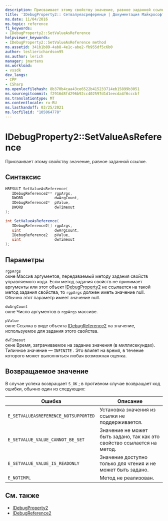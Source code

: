 ```yaml
---
description: Присваивает этому свойству значение, равное заданной ссылке.
title: 'IDebugProperty2:: Сетвалуеасреференце | Документация Майкрософт'
ms.date: 11/04/2016
ms.topic: reference
f1_keywords:
- IDebugProperty2::SetValueAsReference
helpviewer_keywords:
- IDebugProperty2::SetValueAsReference method
ms.assetid: 341b1b89-4ab8-4e1c-abe2-fb955df5c6b0
author: leslierichardson95
ms.author: lerich
manager: jmartens
ms.workload:
- vssdk
dev_langs:
- CPP
- CSharp
ms.openlocfilehash: 8b370b4caa43ce6522b415233714eb15899b3051
ms.sourcegitcommit: f2916d8fd296b92cc402597d1d1eecda4f6cccbf
ms.translationtype: MT
ms.contentlocale: ru-RU
ms.lasthandoff: 03/25/2021
ms.locfileid: "105064778"
---
```

# <a name="idebugproperty2setvalueasreference"></a>IDebugProperty2::SetValueAsReference
Присваивает этому свойству значение, равное заданной ссылке.

## <a name="syntax"></a>Синтаксис

```cpp
HRESULT SetValueAsReference(
   IDebugReference2** rgpArgs,
   DWORD              dwArgCount,
   IDebugReference2*  pValue,
   DWORD              dwTimeout
);
```

```csharp
int SetValueAsReference(
   IDebugReference2[] rgpArgs,
   uint               dwArgCount,
   IDebugReference2   pValue,
   uint               dwTimeout
);
```

## <a name="parameters"></a>Параметры
`rgpArgs`\
окне Массив аргументов, передаваемый методу задания свойств управляемого кода. Если метод задания свойств не принимает аргументы или этот объект [IDebugProperty2](../../../extensibility/debugger/reference/idebugproperty2.md) не ссылается на такой метод задания свойства, то `rgpArgs` должен иметь значение null. Обычно этот параметр имеет значение null.

`dwArgCount`\
окне Число аргументов в `rgpArgs` массиве.

`pValue`\
окне Ссылка в виде объекта [IDebugReference2](../../../extensibility/debugger/reference/idebugreference2.md) на значение, используемое для задания этого свойства.

`dwTimeout`\
окне Время, затрачиваемое на задание значения (в миллисекундах). Типичное значение — `INFINITE` . Это влияет на время, в течение которого может выполняться любая возможная оценка.

## <a name="return-value"></a>Возвращаемое значение
 В случае успеха возвращает `S_OK` ; в противном случае возвращает код ошибки, обычно один из следующих:

|Ошибка|Описание|
|-----------|-----------------|
|`E_SETVALUEASREFERENCE_NOTSUPPORTED`|Установка значения из ссылки не поддерживается.|
|`E_SETVALUE_VALUE_CANNOT_BE_SET`|Значение не может быть задано, так как это свойство ссылается на метод.|
|`E_SETVALUE_VALUE_IS_READONLY`|Значение доступно только для чтения и не может быть задано.|
|`E_NOTIMPL`|Метод не реализован.|

## <a name="see-also"></a>См. также
- [IDebugProperty2](../../../extensibility/debugger/reference/idebugproperty2.md)
- [IDebugReference2](../../../extensibility/debugger/reference/idebugreference2.md)
